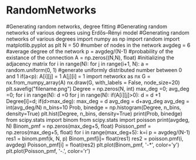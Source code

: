 # RandomNetworks
#Generating random networks, degree fitting
#Generating random networks of various degrees using Erdős–Rényi model
#Generating random networks of various degrees
import numpy as np
import random 
import matplotlib.pyplot as plt
N = 50 #number of nodes in the network
avgdeg = 6 #average degree of the network
p = avgdeg/(N-1) #probability of the existance of the connection
A = np.zeros((N,N), float) #initializing the adjacency matrix 
for i in range(N):
  for j in range(i+1, N):
    a = random.uniform(0, 1)  #generate uniformly distributed number between 0 and 1
    if(a<p):
      A[i][j] = 1
      A[j][i] = 1
import networkx as nx 
G = nx.from_numpy_array(A)
nx.draw(G, with_labels = False, node_size=20)
plt.savefig("filename.png")
Degree = np.zeros(N, int)
max_deg =0;
avg_deg =0;
for i in range(N):
  d =0
  for j in range(N):
    if(A[i][j]>0):
      d = d +1
  Degree[i]=d;
  if(d>max_deg):
    max_deg = d
  avg_deg = d+avg_deg
avg_deg = int(avg_deg/N)
n_bins=10
Prob, binedge = np.histogram(Degree, n_bins, density=True)
plt.hist(Degree, n_bins, density=True)
print(Prob, binedge)
from scipy.stats import binom
from scipy.stats import poisson
print(avgdeg, N)
Binom_pmf = np.zeros(max_deg+5, float)
Poisson_pmf = np.zeros(max_deg+5, float)
for i in range(max_deg+5):
  k=i
  p = avgdeg/(N-1)
  res1 = binom.pmf(k, N, p)
  Binom_pmf[i]= float(res1)
  res2 = poisson.pmf(i, avgdeg)
  Poisson_pmf[i] = float(res2)
plt.plot(Binom_pmf, '-*', color='y')
plt.plot(Poisson_pmf, '-.', color='r')

